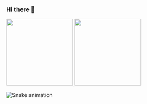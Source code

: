 ### Hi there 👋

<!--
**alexandreserras/alexandreserras** is a ✨ _special_ ✨ repository because its `README.md` (this file) appears on your GitHub profile.

Here are some ideas to get you started:

- 🔭 I’m currently working on ...
- 🌱 I’m currently learning ...
- 👯 I’m looking to collaborate on ...
- 🤔 I’m looking for help with ...
- 💬 Ask me about ...
- 📫 How to reach me: ...
- 😄 Pronouns: ...
- ⚡ Fun fact: ...
-->

<a href="https://github.com/alexandreserras">
  <img height="180em" src="https://github-readme-stats.vercel.app/api?username=alexandreserras&theme=tokyonight&show_icons=true" />
  <img height="180em" src="https://github-readme-stats.vercel.app/api/top-langs/?username=alexandreserras&theme=tokyonight&layout=compact" />
</a>

 ![Snake animation](https://github.com/alexandreserras/alexandreserras/blob/output/github-contribution-grid-snake.svg)
  <!--START_SECTION:waka-->
  <!--END_SECTION:waka-->
